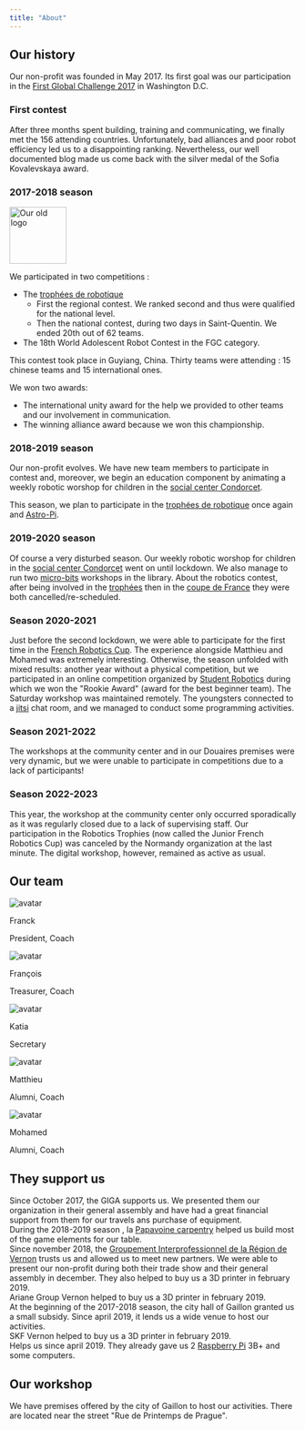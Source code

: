 ```yaml
---
title: "About"
---
```

## Our history

Our non-profit was founded in May 2017. Its first goal was our participation in the [First Global Challenge 2017](https://first.global/archive/fgc-2017/) in Washington D.C.

### First contest

After three months spent building, training and communicating, we finally met the 156 attending countries. Unfortunately, bad alliances and poor robot efficiency led us to a disappointing ranking. Nevertheless, our well documented blog made us come back with the silver medal of the Sofia Kovalevskaya award.

### 2017-2018 season

<div class="d-flex justify-center">
  <img alt="Our old logo" data-src="https://s.werobot.fr/old_logo.png" title="Our old logo" width="100" />
</div>

We participated in two competitions :
- The [trophées de robotique](http://tropheesderobotique.fr)
  - First the regional contest. We ranked second and thus were qualified for the national level.
  - Then the national contest, during two days in Saint-Quentin. We ended 20th out of 62 teams.
- The 18th World Adolescent Robot Contest in the FGC category.

This contest took place in Guyiang, China. Thirty teams were attending : 15 chinese teams and 15 international ones.

We won two awards:
  - The international unity award for the help we provided to other teams and our involvement in communication.
  - The winning alliance award because we won this championship.

### 2018-2019 season

Our non-profit evolves. We have new team members to participate in contest and, moreover, we begin an education component by animating a weekly robotic worshop for children in the [social center Condorcet](https://www.espacecondorcet.org/).

This season, we plan to participate in the [trophées de robotique](http://tropheesderobotique.fr) once again and [Astro-Pi](https://www.astro-pi.org).

### 2019-2020 season

Of course a very disturbed season. Our weekly robotic worshop for children in the [social center Condorcet](https://www.espacecondorcet.org/) went on until lockdown. We also manage to run two [micro-bits](https://archive.microbit.org/) workshops in the library. About the robotics contest, after being involved in the [trophées](http://tropheesderobotique.fr) then in the [coupe de France](https://www.coupederobotique.fr/) they were both cancelled/re-scheduled.

### Season 2020-2021

Just before the second lockdown, we were able to participate for the first time in the [French Robotics Cup](https://www.coupederobotique.fr/). The experience alongside Matthieu and Mohamed was extremely interesting. Otherwise, the season unfolded with mixed results: another year without a physical competition, but we participated in an online competition organized by [Student Robotics](https://studentrobotics.org/) during which we won the "Rookie Award" (award for the best beginner team). The Saturday workshop was maintained remotely. The youngsters connected to a [jitsi](https://jitsi.org/) chat room, and we managed to conduct some programming activities.

### Season 2021-2022
The workshops at the community center and in our Douaires premises were very dynamic, but we were unable to participate in competitions due to a lack of participants!

### Season 2022-2023
This year, the workshop at the community center only occurred sporadically as it was regularly closed due to a lack of supervising staff. Our participation in the Robotics Trophies (now called the Junior French Robotics Cup) was canceled by the Normandy organization at the last minute. The digital workshop, however, remained as active as usual.

<div id="members"></div>

## Our team

<div class="team-mosaic">
  <div class="team-item">
    <div class="team-item-image">
      <img data-src="https://static.werobot.fr/profiles/franck.jpg" alt="avatar">
    </div>
    <p class="team-item-title">Franck</p>
    <p class="team-item-description">President, Coach</p>
  </div>

  <div class="team-item">
    <div class="team-item-image">
      <img data-src="https://static.werobot.fr/profiles/francois.jpg" alt="avatar">
    </div>
    <p class="team-item-title">François</p>
    <p class="team-item-description">Treasurer, Coach</p>
  </div>

  <div class="team-item">
    <div class="team-item-image">
      <img data-src="https://static.werobot.fr/profiles/katia.jpg" alt="avatar">
    </div>
    <p class="team-item-title">Katia</p>
    <p class="team-item-description">Secretary</p>
  </div>
  
<div class="team-item">
<div class="team-item-image">
  <img data-src="https://static.werobot.fr/profiles/matthieu.jpg" alt="avatar">
</div>
<p class="team-item-title">Matthieu</p>
<p class="team-item-description">Alumni, Coach</p>
</div>

<div class="team-item">
  <div class="team-item-image">
    <img data-src="https://static.werobot.fr/profiles/mohamed.jpg" alt="avatar">
  </div>
  <p class="team-item-title">Mohamed</p>
  <p class="team-item-description">Alumni, Coach</p>
</div>


<div id="partners"></div>

## They support us

<div class="partners">
  <div class="partner flex flex-wrap">
    <div class="w-full md:w-1/3 partner-image">
      <img data-src="https://s.werobot.fr/logoGIGAreduit.png">
    </div>
    <div class="w-full md:w-2/3">
      Since October 2017, the GIGA supports us. We presented them our organization in their general assembly and have had a great financial support from them for our travels ans purchase of equipment.
    </div>
  </div>
  <!-- <div class="partner flex flex-wrap">
  </div>
  <div class="partner flex flex-wrap">
    <a class="w-full md:w-1/3 partner-image" href="https://uimm.lafabriquedelavenir.fr/">
      <img data-src="https://s.werobot.fr/UIMMfabriqueMetiers.jpg">
    </a>
    <div class="w-full md:w-2/3">
      <div>
        Since december 2018, the <a href="https://uimm.lafabriquedelavenir.fr/">UIMM</a> of the state of the Eure help us to buy hardware and support us in our communication process
      </div>
    </div>
  </div> -->
  <div class="partner flex flex-wrap">
    <a class="w-full md:w-1/3 partner-image" href="https://www.papavoine-menuiserie.com/">
      <img data-src="https://s.werobot.fr/papavoine.jpg">
    </a>
    <div class="w-full md:w-2/3">
      <div>
        During the 2018-2019 season , la <a href="https://www.papavoine-menuiserie.com/">Papavoine carpentry</a> helped us build most of the game elements for our table.
      </div>
    </div>
  </div>
  <div class="partner flex flex-wrap">
    <a class="w-full md:w-1/3 partner-image" href="https://www.girv.com/">
      <img data-src="https://s.werobot.fr/girv.png">
    </a>
    <div class="w-full md:w-2/3">
      <div>
        Since november 2018, the <a href="https://www.girv.com/">Groupement Interprofessionnel de la Région de Vernon</a> trusts us and allowed us to meet new partners. We were able to present our non-profit during both their trade show and their general assembly in december. They also helped to buy us a 3D printer in february 2019.
      </div>
    </div>
  </div>
  <div class="partner flex flex-wrap">
    <a class="w-full md:w-1/3 partner-image" href="https://www.ariane.group">
      <img data-src="https://s.werobot.fr/arianegroup_lg.png">
    </a>
    <div class="w-full md:w-2/3">
      Ariane Group Vernon helped to buy us a 3D printer in february 2019.
    </div>
  </div>
  <!-- <div class="partner flex flex-wrap">
    <a class="w-full md:w-1/3 partner-image" href="https://marianneurope.fr/">
      <img data-src="https://s.werobot.fr/marianneEurope.png">
    </a>
    <div class="w-full md:w-2/3">
      <div>
        Depuis novembre 2018, l'<a href="https://marianneurope.fr/">agence de conseil Marianne Europe</a> nous a inscrit à ses deux newsletters professionnelles afin que nous puissions nous tenir informer des initiatives et des innovations locales et nous mettre en relation avec les entreprises innovantes de notre secteur.
      </div>
    </div>
  </div> -->
  <div class="partner flex flex-wrap">
    <a class="w-full md:w-1/3 partner-image" href="http://www.ville-gaillon.fr/">
      <img data-src="https://s.werobot.fr/logoVilleGaillon.jpg">
    </a>
    <div class="w-full md:w-2/3">
      At the beginning of the 2017-2018 season, the city hall of Gaillon granted us a small subsidy.
      Since april 2019, it lends us a wide venue to host our activities.
    </div>
  </div>
  <div class="partner flex flex-wrap">
    <a class="w-full md:w-1/3 partner-image" href="https://www.skf.com/fr">
      <img data-src="https://s.werobot.fr/skf.png">
    </a>
    <div class="w-full md:w-2/3">
      SKF Vernon helped to buy us a 3D printer in february 2019.
    </div>
  </div>
  <div class="partner flex flex-wrap">
    <a class="w-full md:w-1/3 partner-image" href="https://www.atiscomputer.com">
      <img data-src="https://s.werobot.fr/atisComputer.jpg">
    </a>
    <div class="w-full md:w-2/3">
      Helps us since april 2019. They already gave us 2 <a href="https://www.raspberrypi.org/">Raspberry Pi</a> 3B+ and some computers.
    </div>
  </div>
</div>

<div id="place-anchor" style="position: relative; opacity: 0; top: -550px;"></div>
<div class="pt-3"></div>

## Our workshop

We have premises offered by the city of Gaillon to host our activities. There are located near the street "Rue de Printemps de Prague".

<div class="about-place-container mt-5 d-flex justify-center">
  <div
    id="place-map"
    class="about-place-map">
  </div>
</div>

